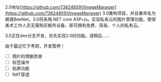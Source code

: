 2.0地址[https://github.com/736248591/ImageManager](https://github.com/736248591/ImageManager)
3.0重构项目，并且重命名为蜂窝BeeNet。3.0将采用.NET core ASP+js。实现私有云的图片管理功能。使得美术工作人员无需购买额外设备，即可拥有免费、简易、个人的私有云。

3.0正在dev分支开发，优先实现2.0的功能。请稍后……

由于最近忙于考研，开发暂停！

- [ ] 图片的增删改查
- [ ] 标签操作
- [ ] 贴屏功能
- [ ] NAT穿透